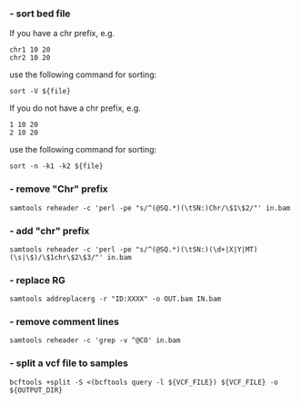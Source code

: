 ####

### - sort bed file

If you have a chr prefix, e.g.
```
chr1 10 20
chr2 10 20
```

use the following command for sorting:
```
sort -V ${file}
```

If you do not have a chr prefix, e.g.

```
1 10 20
2 10 20
```

use the following command for sorting:
```
sort -n -k1 -k2 ${file}
```
### - remove "Chr" prefix
```
samtools reheader -c 'perl -pe "s/^(@SQ.*)(\tSN:)Chr/\$1\$2/"' in.bam
```

### - add "chr" prefix
```
samtools reheader -c 'perl -pe "s/^(@SQ.*)(\tSN:)(\d+|X|Y|MT)(\s|\$)/\$1chr\$2\$3/"' in.bam
```

### - replace RG
```
samtools addreplacerg -r "ID:XXXX" -o OUT.bam IN.bam
```

### - remove comment lines
```
samtools reheader -c 'grep -v ^@CO' in.bam
```


### - split a vcf file to samples
```
bcftools +split -S <(bcftools query -l ${VCF_FILE}) ${VCF_FILE} -o ${OUTPUT_DIR}
```
